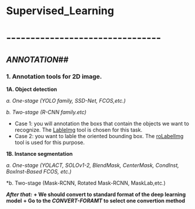 # Supervised_Learning
# --------------------------------
## _ANNOTATION_##
### 1. Annotation tools for 2D image. 

**1A. Object detection**

*a. One-stage (YOLO family, SSD-Net, FCOS,etc.)*

*b. Two-stage (R-CNN family.etc)*
- Case 1: you will annotation the boxs that contain the objects we want to recognize. The [LableImg](https://github.com/heartexlabs/labelImg) tool is chosen for this task.
- Case 2: you want to lable the oriented bounding box. The [roLabelImg](https://github.com/cgvict/roLabelImg) tool is used for this purpose.

**1B. Instance segmentation**

*a. One-stage (YOLACT, SOLOv1-2, BlendMask, CenterMask, CondInst, BoxInst-Based FCOS, etc.)*

*b. Two-stage (Mask-RCNN, Rotated Mask-RCNN, MaskLab,etc.)

**_After that:_**
**+ We should convert to standard format of the deep learning model**
**+ Go to the _CONVERT-FORAMT_ to select one convertion method**


